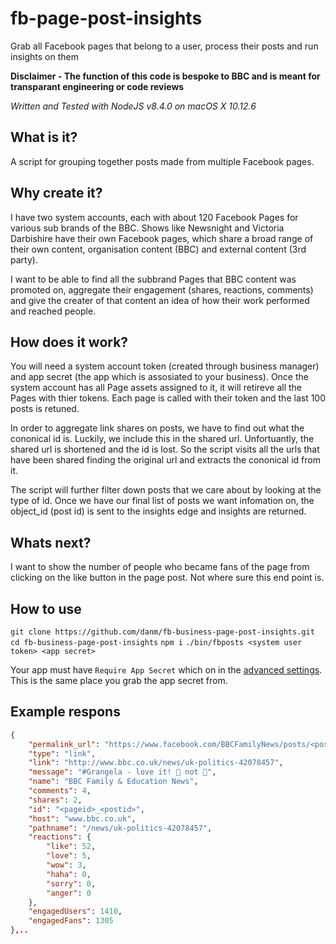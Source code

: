 # fb-page-post-insights
Grab all Facebook pages that belong to a user, process their posts and run insights on them

**Disclaimer - The function of this code is bespoke to BBC and is meant for transparant engineering or code reviews**

_Written and Tested with NodeJS v8.4.0 on macOS X 10.12.6_

## What is it?
A script for grouping together posts made from multiple Facebook pages.

## Why create it?
I have two system accounts, each with about 120 Facebook Pages for various sub brands of the BBC. Shows like Newsnight and Victoria Darbishire have their own Facebook pages, which share a broad range of their own content, organisation content (BBC) and external content (3rd party).

I want to be able to find all the subbrand Pages that BBC content was promoted on, aggregate their engagement (shares, reactions, comments) and give the creater of that content an idea of how their work performed and reached people.

## How does it work?
You will need a system account token (created through business manager) and app secret (the app which is assosiated to your business). Once the system account has all Page assets assigned to it,  it will retireve all the Pages with thier tokens. Each page is called with their token and the last 100 posts is retuned. 

In order to aggregate link shares on posts, we have to find out what the cononical id is. Luckily, we include this in the shared url. Unfortuantly, the shared url is shortened and the id is lost. So the script visits all the urls that have been shared finding the original url and extracts the cononical id from it.

The script will further filter down posts that we care about by looking at the type of id. Once we have our final list of posts we want infomation on, the object_id (post id) is sent to the insights edge and insights are returned.

## Whats next?
I want to show the number of people who became fans of the page from clicking on the like button in the page post. Not where sure this end point is.

## How to use

`git clone https://github.com/danm/fb-business-page-post-insights.git`
`cd fb-business-page-post-insights`
`npm i`
`./bin/fbposts <system user token> <app secret>`

Your app must have `Require App Secret` which on in the [advanced settings](https://developers.facebook.com/apps/<appid>/settings/advanced/). This is the same place you grab the app secret from.

## Example respons

```json
{
    "permalink_url": "https://www.facebook.com/BBCFamilyNews/posts/<postid>",
    "type": "link",
    "link": "http://www.bbc.co.uk/news/uk-politics-42078457",
    "message": "#Grangela - love it! 🙋 not 👵",
    "name": "BBC Family & Education News",
    "comments": 4,
    "shares": 2,
    "id": "<pageid>_<postid>",
    "host": "www.bbc.co.uk",
    "pathname": "/news/uk-politics-42078457",
    "reactions": {
        "like": 52,
        "love": 5,
        "wow": 3,
        "haha": 0,
        "sorry": 0,
        "anger": 0
    },
    "engagedUsers": 1410,
    "engagedFans": 1305
},..
```
